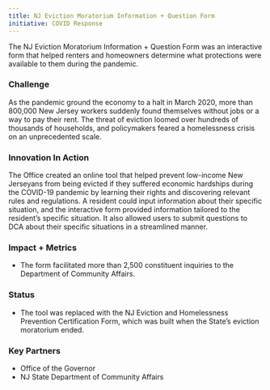 ```yaml
---
title: NJ Eviction Moratorium Information + Question Form
initiative: COVID Response
---
```


The NJ Eviction Moratorium Information + Question Form was an interactive form that helped renters and homeowners determine what protections were available to them during the pandemic.

### Challenge

As the pandemic ground the economy to a halt in March 2020, more than 800,000 New Jersey workers suddenly found themselves without jobs or a way to pay their rent. The threat of eviction loomed over hundreds of thousands of households, and policymakers feared a homelessness crisis on an unprecedented scale.

### Innovation In Action

The Office created an online tool that helped prevent low-income New Jerseyans from being evicted if they suffered economic hardships during the COVID-19 pandemic by learning their rights and discovering relevant rules and regulations. A resident could input information about their specific situation, and the interactive form provided information tailored to the resident’s specific situation. It also allowed users to submit questions to DCA about their specific situations in a streamlined manner.

### Impact + Metrics

-   The form facilitated more than 2,500 constituent inquiries to the Department of Community Affairs.

### Status

-   The tool was replaced with the NJ Eviction and Homelessness Prevention Certification Form, which was built when the State’s eviction moratorium ended.

### Key Partners

-   Office of the Governor
-   NJ State Department of Community Affairs